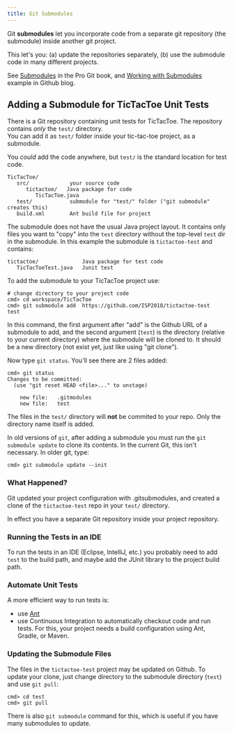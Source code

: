 ```yaml
---
title: Git Submodules
---
```


Git **submodules** let you incorporate code from a separate git repository 
(the submodule) inside another git project.

This let's you: (a) update the repositories separately, (b) use the submodule code in many different projects. 

See [Submodules][git-submodules] in the Pro Git book,
and [Working with Submodules][working-with-submodules] example in Github blog.

[git-submodules]: https://git-scm.com/book/en/v2/Git-Tools-Submodules
[working-with-submodules]: https://blog.github.com/2016-02-01-working-with-submodules/

## Adding a Submodule for TicTacToe Unit Tests

There is a Git repository containing unit tests for TicTacToe.  The repository contains *only* the `test/` directory.  
You can add it as `test/` folder inside your tic-tac-toe project,
as a submodule.

You *could* add the code anywhere, but `test/` is the standard location for
test code.

```
TicTacToe/
   src/             your source code
      tictactoe/   Java package for code
         TicTacToe.java
   test/            submodule for "test/" folder ("git submodule" creates this)
   build.xml        Ant build file for project
```

The submodule does not have the usual Java project layout.  It contains only files you want to "copy" into the `test` directory without the top-level `test` dir in the submodule.   In this example the submodule is `tictactoe-test` and contains:
```
tictactoe/              Java package for test code
   TicTacToeTest.java   Junit test
```

To add the submodule to your TicTacToe project use:
```shell
# change directory to your project code 
cmd> cd workspace/TicTacToe
cmd> git submodule add  https://github.com/ISP2018/tictactoe-test  test
```

In this command, the first argument after "add"
is the Github URL of a submodule to add, and the second argument (`test`)
is the directory (relative to your current directory) where the submodule will be cloned to.  It should be a new directory (not exist yet, just like using "git clone").

Now type `git status`.  You'll see there are 2 files added:
```shell
cmd> git status
Changes to be committed:
  (use "git reset HEAD <file>..." to unstage)

	new file:   .gitmodules
	new file:   test
```
The files in the `test/` directory will **not** be commited to your repo. Only the directory name itself is added.

In old versions of `git`, after adding a submodule you must run the `git submodule update` to clone its contents. In the current Git, this isn't necessary. In older git, type:
```shell
cmd> git submodule update --init
```

### What Happened?

Git updated your project configuration with .gitsubmodules, and created a clone of the `tictactoe-test` repo in your `test/` directory.

In effect you have a separate Git repository inside your project repository.

### Running the Tests in an IDE

To run the tests in an IDE (Eclipse, IntelliJ, etc.) you probably need to add `test` to the build path, and maybe add the JUnit library to the project build path.

### Automate Unit Tests

A more efficient way to run tests is:

* use [Ant](https://ant.apache.org) 
* use Continuous Integration to automatically checkout code and run tests. For this, your project needs a build configuration using Ant, Gradle, or Maven.

### Updating the Submodule Files

The files in the `tictactoe-test` project may be updated on Github.
To update your clone,
just change directory to the submodule directory (`test`) and use `git pull`:
```shell
cmd> cd test
cmd> git pull
```
There is also `git submodule` command for this, which is useful if you have
many submodules to update.


